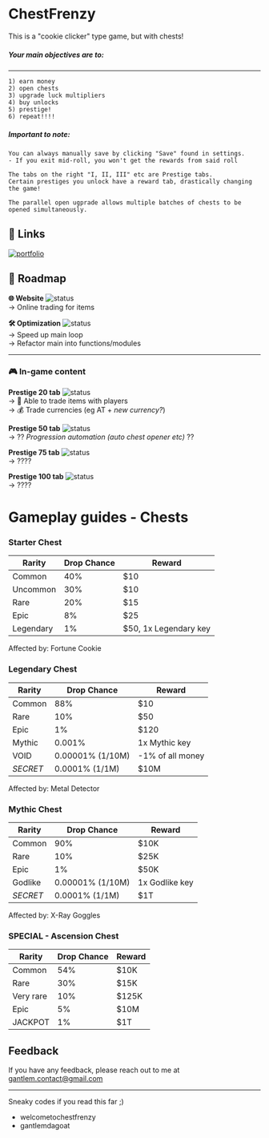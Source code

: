 # ChestFrenzy
This is a "cookie clicker" type game, but with chests!

##### Your main objectives are to:
----
    1) earn money
    2) open chests 
    3) upgrade luck multipliers
    4) buy unlocks 
    5) prestige! 
    6) repeat!!!!

##### Important to note:
    
    You can always manually save by clicking "Save" found in settings. 
    - If you exit mid-roll, you won't get the rewards from said roll 

    The tabs on the right "I, II, III" etc are Prestige tabs.
    Certain prestiges you unlock have a reward tab, drastically changing the game!

    The parallel open ugprade allows multiple batches of chests to be opened simultaneously. 

## 🔗 Links
[![portfolio](https://img.shields.io/badge/my_portfolio-000?style=for-the-badge&logo=ko-fi&logoColor=white)](https://gantlem.rf.gd/)  


## 🚀 Roadmap

**🌐 Website**  ![status](https://img.shields.io/badge/Website-In%20Progress-yellow)  
    → Online trading for items


**🛠 Optimization**  ![status](https://img.shields.io/badge/Website-In%20Progress-yellow)  
    → Speed up main loop  
    → Refactor main into functions/modules


---
### 🎮 In-game content
**Prestige 20 tab**  ![status](https://img.shields.io/badge/Prestige%2020-Planning-lightgrey)  
    → 🔄 Able to trade items with players  
    → 💰 Trade currencies (eg AT + *new currency?*)


**Prestige 50 tab**  ![status](https://img.shields.io/badge/Prestige%2050-TBD-red)  
    → ?? *Progression automation (auto chest opener etc)* ??


**Prestige 75 tab**  ![status](https://img.shields.io/badge/Prestige%2075-TBD-red)  
    → ????


**Prestige 100 tab**  ![status](https://img.shields.io/badge/Prestige%20100-TBD-red)  
    → ????




# Gameplay guides - Chests

### Starter Chest

| Rarity | Drop Chance | Reward |
| ----------------- | --- | ---|
| Common        | 40%   | $10|
| Uncommon      | 30%   | $10|
| Rare          | 20%   | $15|
| Epic          | 8%    | $25|
| Legendary     | 1%    | $50, 1x Legendary key| 

Affected by: Fortune Cookie


### Legendary Chest

| Rarity | Drop Chance | Reward |
| ----------------- | --- | ---|
| Common   | 88%                     | $10|
| Rare     | 10%                     | $50|
| Epic     | 1%                      | $120|
| Mythic   | 0.001%                  | 1x Mythic key|
| VOID     | 0.00001% (1/10M)        | -1% of all money| 
| *SECRET* | 0.0001%  (1/1M)         | $10M| 

Affected by: Metal Detector

### Mythic Chest

| Rarity | Drop Chance | Reward |
| ----------------- | --- | ---|
| Common   | 90%                     | $10K|
| Rare     | 10%                     | $25K|
| Epic     | 1%                      | $50K|
| Godlike  | 0.00001% (1/10M)        | 1x Godlike key|
| *SECRET* | 0.0001%  (1/1M)         | $1T| 

Affected by: X-Ray Goggles


### SPECIAL - Ascension Chest

| Rarity | Drop Chance | Reward |
| ----------------- | --- | ---|
| Common   | 54% | $10K     |
| Rare     | 30% | $15K     |
| Very rare| 10% | $125K    |
| Epic     | 5%  | $10M     |
| JACKPOT  | 1%  | $1T      | 

## Feedback

If you have any feedback, please reach out to me at gantlem.contact@gmail.com

----
Sneaky codes if you read this far ;) 
- welcometochestfrenzy
- gantlemdagoat 







